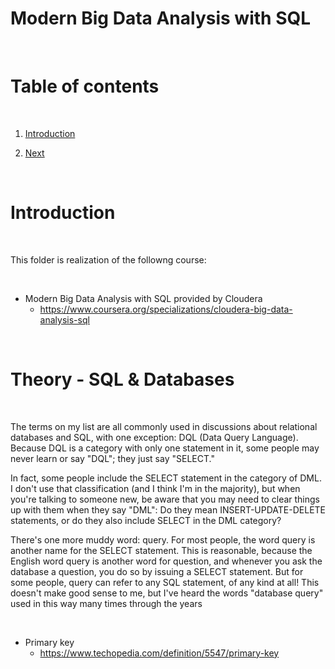 # Modern Big Data Analysis with SQL

<p>&nbsp;</p>

# Table of contents

<p>&nbsp;</p>

1. [Introduction](#Introduction)

2. [Next](#Next)


<p>&nbsp;</p>

# Introduction

<p>&nbsp;</p>

This folder is realization of the followng course:

<p>&nbsp;</p>

- Modern Big Data Analysis with SQL provided by Cloudera
    - https://www.coursera.org/specializations/cloudera-big-data-analysis-sql

<p>&nbsp;</p>

# Theory - SQL & Databases

<p>&nbsp;</p>

The terms on my list are all commonly used in discussions about relational databases and SQL, with one exception: DQL (Data Query Language). Because DQL is a category with only one statement in it, some people may never learn or say "DQL"; they just say "SELECT." 

In fact, some people include the SELECT statement in the category of DML. I don't use that classification (and I think I'm in the majority), but when you're talking to someone new, be aware that you may need to clear things up with them when they say "DML": Do they mean INSERT-UPDATE-DELETE statements, or do they also include SELECT in the DML category?

There's one more muddy word: query. For most people, the word query is another name for the SELECT statement. This is reasonable, because the English word query is another word for question, and whenever you ask the database a question, you do so by issuing a SELECT statement. But for some people, query can refer to any SQL statement, of any kind at all! This doesn't make good sense to me, but I've heard the words "database query" used in this way many times through the years

<p>&nbsp;</p>

- Primary key
    - https://www.techopedia.com/definition/5547/primary-key